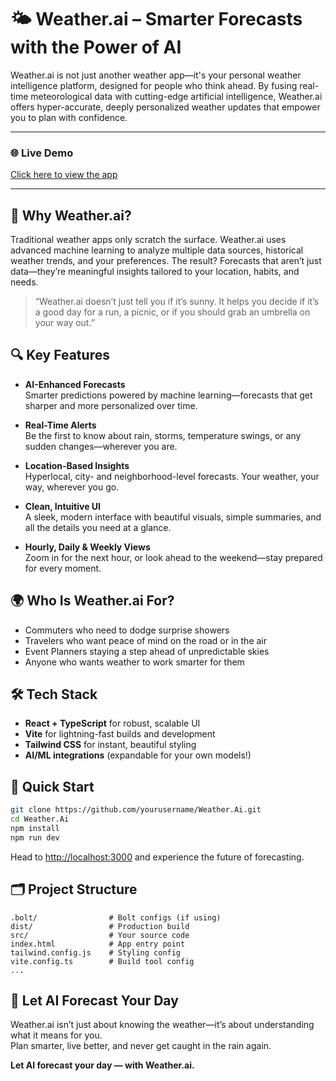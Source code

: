 # 🌤 Weather.ai – Smarter Forecasts with the Power of AI

Weather.ai is not just another weather app—it's your personal weather intelligence platform, designed for people who think ahead. By fusing real-time meteorological data with cutting-edge artificial intelligence, Weather.ai offers hyper-accurate, deeply personalized weather updates that empower you to plan with confidence.

---

### 🌐 Live Demo

[Click here to view the app](https://jovial-conkies-90ba97.netlify.app/)

---

## 🚀 Why Weather.ai?

Traditional weather apps only scratch the surface. Weather.ai uses advanced machine learning to analyze multiple data sources, historical weather trends, and your preferences. The result? Forecasts that aren’t just data—they’re meaningful insights tailored to your location, habits, and needs.

> “Weather.ai doesn’t just tell you if it’s sunny. It helps you decide if it’s a good day for a run, a picnic, or if you should grab an umbrella on your way out.”

## 🔍 Key Features

- **AI-Enhanced Forecasts**  
  Smarter predictions powered by machine learning—forecasts that get sharper and more personalized over time.

- **Real-Time Alerts**  
  Be the first to know about rain, storms, temperature swings, or any sudden changes—wherever you are.

- **Location-Based Insights**  
  Hyperlocal, city- and neighborhood-level forecasts. Your weather, your way, wherever you go.

- **Clean, Intuitive UI**  
  A sleek, modern interface with beautiful visuals, simple summaries, and all the details you need at a glance.

- **Hourly, Daily & Weekly Views**  
  Zoom in for the next hour, or look ahead to the weekend—stay prepared for every moment.

## 🌍 Who Is Weather.ai For?

- Commuters who need to dodge surprise showers  
- Travelers who want peace of mind on the road or in the air  
- Event Planners staying a step ahead of unpredictable skies  
- Anyone who wants weather to work smarter for them  

## 🛠️ Tech Stack

- **React + TypeScript** for robust, scalable UI  
- **Vite** for lightning-fast builds and development  
- **Tailwind CSS** for instant, beautiful styling  
- **AI/ML integrations** (expandable for your own models!)

## 🚦 Quick Start

```bash
git clone https://github.com/yourusername/Weather.Ai.git
cd Weather.Ai
npm install
npm run dev
```

Head to [http://localhost:3000](http://localhost:3000) and experience the future of forecasting.

## 🗂 Project Structure

```
.bolt/                # Bolt configs (if using)
dist/                 # Production build
src/                  # Your source code
index.html            # App entry point
tailwind.config.js    # Styling config
vite.config.ts        # Build tool config
...
```

## 📢 Let AI Forecast Your Day

Weather.ai isn’t just about knowing the weather—it’s about understanding what it means for you.  
Plan smarter, live better, and never get caught in the rain again.

**Let AI forecast your day — with Weather.ai.**
